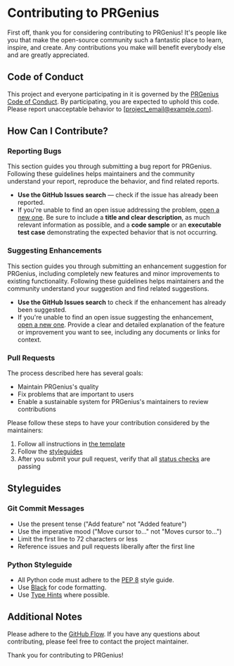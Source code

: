 # Contributing to PRGenius

First off, thank you for considering contributing to PRGenius! It's people like you that make the open-source community such a fantastic place to learn, inspire, and create. Any contributions you make will benefit everybody else and are greatly appreciated.

## Code of Conduct

This project and everyone participating in it is governed by the [PRGenius Code of Conduct](CODE_OF_CONDUCT.md). By participating, you are expected to uphold this code. Please report unacceptable behavior to [project_email@example.com].

## How Can I Contribute?

### Reporting Bugs

This section guides you through submitting a bug report for PRGenius. Following these guidelines helps maintainers and the community understand your report, reproduce the behavior, and find related reports.

- **Use the GitHub Issues search** — check if the issue has already been reported.
- If you're unable to find an open issue addressing the problem, [open a new one](https://github.com/yourusername/PRGenius/issues/new). Be sure to include a **title and clear description**, as much relevant information as possible, and a **code sample** or an **executable test case** demonstrating the expected behavior that is not occurring.

### Suggesting Enhancements

This section guides you through submitting an enhancement suggestion for PRGenius, including completely new features and minor improvements to existing functionality. Following these guidelines helps maintainers and the community understand your suggestion and find related suggestions.

- **Use the GitHub Issues search** to check if the enhancement has already been suggested.
- If you're unable to find an open issue suggesting the enhancement, [open a new one](https://github.com/yourusername/PRGenius/issues/new). Provide a clear and detailed explanation of the feature or improvement you want to see, including any documents or links for context.

### Pull Requests

The process described here has several goals:

- Maintain PRGenius's quality
- Fix problems that are important to users
- Enable a sustainable system for PRGenius's maintainers to review contributions

Please follow these steps to have your contribution considered by the maintainers:

1. Follow all instructions in [the template](PULL_REQUEST_TEMPLATE.md)
2. Follow the [styleguides](#styleguides)
3. After you submit your pull request, verify that all [status checks](https://help.github.com/articles/about-status-checks/) are passing

## Styleguides

### Git Commit Messages

- Use the present tense ("Add feature" not "Added feature")
- Use the imperative mood ("Move cursor to..." not "Moves cursor to...")
- Limit the first line to 72 characters or less
- Reference issues and pull requests liberally after the first line

### Python Styleguide

- All Python code must adhere to the [PEP 8](https://pep.python.org/pep-0008/) style guide.
- Use [Black](https://github.com/psf/black) for code formatting.
- Use [Type Hints](https://docs.python.org/3/library/typing.html) where possible.

## Additional Notes

Please adhere to the [GitHub Flow](https://guides.github.com/introduction/flow/index.html). If you have any questions about contributing, please feel free to contact the project maintainer.

Thank you for contributing to PRGenius!
